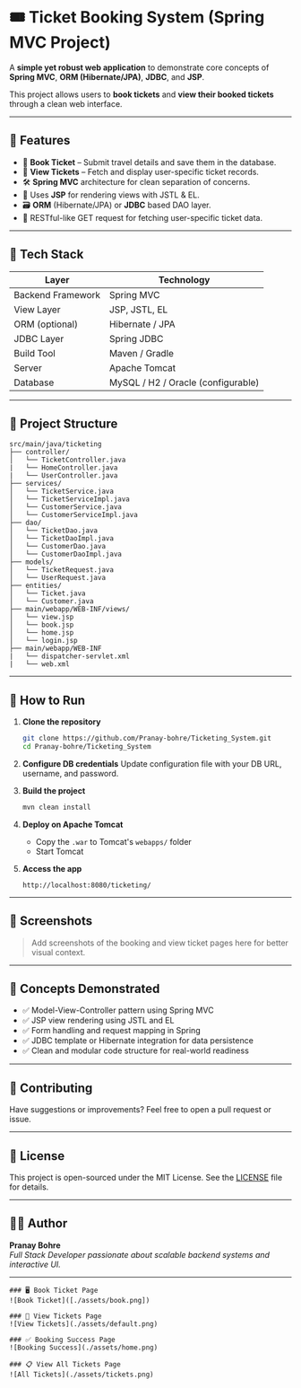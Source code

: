 # 🎟️ Ticket Booking System (Spring MVC Project)

A **simple yet robust web application** to demonstrate core concepts of **Spring MVC**, **ORM (Hibernate/JPA)**, **JDBC**, and **JSP**.

This project allows users to **book tickets** and **view their booked tickets** through a clean web interface.

---

## 📌 Features

- 🎫 **Book Ticket** – Submit travel details and save them in the database.
- 📄 **View Tickets** – Fetch and display user-specific ticket records.
- 🛠️ **Spring MVC** architecture for clean separation of concerns.
- 🧩 Uses **JSP** for rendering views with JSTL & EL.
- 🗃️ **ORM** (Hibernate/JPA) or **JDBC** based DAO layer.
- 🔗 RESTful-like GET request for fetching user-specific ticket data.

---

## 🧰 Tech Stack

| Layer             | Technology         |
|------------------|--------------------|
| Backend Framework| Spring MVC         |
| View Layer       | JSP, JSTL, EL      |
| ORM (optional)   | Hibernate / JPA    |
| JDBC Layer       | Spring JDBC        |
| Build Tool       | Maven / Gradle     |
| Server           | Apache Tomcat      |
| Database         | MySQL / H2 / Oracle (configurable) |

---

## 📂 Project Structure

```
src/main/java/ticketing
├── controller/
│   └── TicketController.java
|   └── HomeController.java
|   └── UserController.java
├── services/
│   └── TicketService.java
│   └── TicketServiceImpl.java
│   └── CustomerService.java
│   └── CustomerServiceImpl.java
├── dao/
│   └── TicketDao.java
│   └── TicketDaoImpl.java
│   └── CustomerDao.java
│   └── CustomerDaoImpl.java
├── models/
│   └── TicketRequest.java
│   └── UserRequest.java
├── entities/
│   └── Ticket.java
│   └── Customer.java
├── main/webapp/WEB-INF/views/
│   └── view.jsp
│   └── book.jsp
│   └── home.jsp
│   └── login.jsp
├── main/webapp/WEB-INF
|   └── dispatcher-servlet.xml
|   └── web.xml
```

---

## 🚀 How to Run

1. **Clone the repository**
   ```bash
   git clone https://github.com/Pranay-bohre/Ticketing_System.git
   cd Pranay-bohre/Ticketing_System
   ```

2. **Configure DB credentials**
   Update configuration file with your DB URL, username, and password.

3. **Build the project**
   ```bash
   mvn clean install
   ```

4. **Deploy on Apache Tomcat**
   - Copy the `.war` to Tomcat's `webapps/` folder
   - Start Tomcat

5. **Access the app**
   ```
   http://localhost:8080/ticketing/
   ```

---

## 📸 Screenshots

> Add screenshots of the booking and view ticket pages here for better visual context.

---

## 🧠 Concepts Demonstrated

- ✅ Model-View-Controller pattern using Spring MVC
- ✅ JSP view rendering using JSTL and EL
- ✅ Form handling and request mapping in Spring
- ✅ JDBC template or Hibernate integration for data persistence
- ✅ Clean and modular code structure for real-world readiness

---

## 🙌 Contributing

Have suggestions or improvements? Feel free to open a pull request or issue.

---

## 📝 License

This project is open-sourced under the MIT License. See the [LICENSE](LICENSE) file for details.

---

## 👨‍💻 Author

**Pranay Bohre**  
*Full Stack Developer passionate about scalable backend systems and interactive UI.*

---
```
### 🖥 Book Ticket Page
![Book Ticket]([./assets/book.png])

### 📄 View Tickets Page
![View Tickets](./assets/default.png)

### ✅ Booking Success Page
![Booking Success](./assets/home.png)

### 📋 View All Tickets Page
![All Tickets](./assets/tickets.png)


